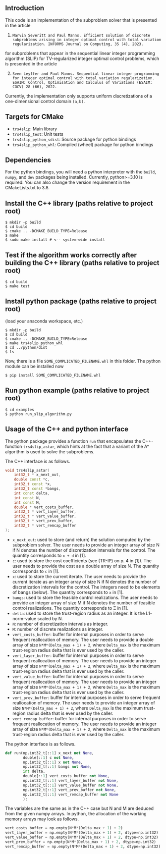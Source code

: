 ## Introduction

This code is an implementation of the subproblem solver that is presented in the article

1. ```Marvin Severitt and Paul Manns. Efficient solution of discrete subproblems arising in integer optimal control with total variation regularization. INFORMS Journal on Computing, 35 (4), 2023.``` 

for subproblems that appear in the sequential linear integer programming algorithm (SLIP) for TV-regularized integer
optimal control problems, which is presented in the article 

2. ```Sven Leyffer and Paul Manns. Sequential linear integer programming for integer optimal control with total variation regularization. ESAIM: Control, Optimisation and Calculus of Variations (ESAIM: COCV) 28 (66), 2022.```

Currently, the implementation only supports uniform discretizations of a one-dimensional control domain ```(a,b)```.


## Targets for CMake

* ```trs4slip```: Main library
* ```trs4slip_test```: Unit tests
* ```trs4slip_python_sdist```: Source package for python bindings
* ```trs4slip_python_whl```: Compiled (wheel) package for python bindings

## Dependencies

For the python bindings, you will need a python interpreter with the `build`, `numpy`, and `dev` packages being installed. Currently, python>=3.10 is required. You can also change the version requirement in the CMakeLists.txt to 3.8.

## Install the C++ library (paths relative to project root)

```console
$ mkdir -p build
$ cd build
$ cmake .. -DCMAKE_BUILD_TYPE=Release
$ make
$ sudo make install # <-- system-wide install
```

## Test if the algorithm works correctly after building the C++ library (paths relative to project root)

```console
$ cd build
$ make test
```

## Install python package (paths relative to project root)

(load your anaconda workspace, etc.)

```console
$ mkdir -p build
$ cd build
$ cmake .. -DCMAKE_BUILD_TYPE=Release
$ make trs4slip_python_whl
$ cd ../python/dist
$ ls
```
Now, there is a file `SOME_COMPLICATED_FILENAME.whl` in this folder. The python module can be installed now

```console
$ pip install SOME_COMPLICATED_FILENAME.whl
```

## Run python example (paths relative to project root)

```console
$ cd examples
$ python run_slip_algorithm.py
```

## Usage of the C++ and python interface

The python package provides a function `run` that encapsulates
the C++-function `trs4slip_astar`, which hints at the fact that a variant
of the A\* algorithm is used to solve the subproblems. 

The C++ interface is as follows.

```cpp
void trs4slip_astar(
    int32_t * x_next_out,
    double const *c,
    int32_t const *x,
    int32_t const *bangs,
    int const delta,
    int const N,
    int const M,
    double * vert_costs_buffer,
    int32_t * vert_layer_buffer,
    int32_t * vert_value_buffer,
    int32_t * vert_prev_buffer,
    int32_t * vert_remcap_buffer    
);

```
* ```x_next_out```: used to store (and return) the solution computed by the subproblem solver. The user needs to provide an integer array of size N if N denotes the number of discretization intervals for the control. The quantity corresponds to ```x + d``` in [1].
* ```c```: used to store the cost coefficients (see (TR-IP) on p. 4 in [1]). The user needs to provide the cost as a double array of size N. The quantity corresponds to ```c``` in [1].
* ```x```: used to store the current iterate. The user needs to provide the current iterate as an integer array of size N if N denotes the number of discretization intervals for the control. The integers need to be elements of bangs (below). The quantity corresponds to ```x``` in [1].
* ```bangs```: used to store the feasible control realizations. The user needs to provide an integer array of size M if N denotes the number of feasible control realizations. The quantity corresponds to &Xi; in [1].
* ```delta```: used to store the trust-region radius as an integer. It is the L1-norm-value scaled by N.
* ```N```: number of discretization intervals as integer.
* ```M```: number of discrete realizations as integer.
* ```vert_costs_buffer```: buffer for internal purposes in order to serve frequent reallocation of memory. The user needs to provide a double array of size ```N*M*(Delta_max + 1) + 2```, where ```Delta_max``` is the maximum trust-region radius delta that is ever used by the caller.
* ```vert_layer_buffer```: buffer for internal purposes in order to serve frequent reallocation of memory. The user needs to provide an integer array of size ```N*M*(Delta_max + 1) + 2```, where ```Delta_max``` is the maximum trust-region radius delta that is ever used by the caller.
* ```vert_value_buffer```: buffer for internal purposes in order to serve frequent reallocation of memory. The user needs to provide an integer array of size ```N*M*(Delta_max + 1) + 2```, where ```Delta_max``` is the maximum trust-region radius delta that is ever used by the caller.
* ```vert_prev_buffer```: buffer for internal purposes in order to serve frequent reallocation of memory. The user needs to provide an integer array of size ```N*M*(Delta_max + 1) + 2```, where ```Delta_max``` is the maximum trust-region radius delta that is ever used by the caller.
* ```vert_remcap_buffer```: buffer for internal purposes in order to serve frequent reallocation of memory. The user needs to provide an integer array of size ```N*M*(Delta_max + 1) + 2```, where ```Delta_max``` is the maximum trust-region radius delta that is ever used by the caller.

The python interface is as follows.

```python
def run(np.int32_t[::1] x_next not None,
        double[::1] c not None,
        np.int32_t[::1] x not None,
        np.int32_t[::1] bangs not None,
        int delta,
        double[::1] vert_costs_buffer not None,
        np.int32_t[::1] vert_layer_buffer not None,
        np.int32_t[::1] vert_value_buffer not None,
        np.int32_t[::1] vert_prev_buffer not None,
        np.int32_t[::1] vert_remcap_buffer not None
        ): 
```

The variables are the same as in the C++ case but N and M are deduced from the given numpy arrays.
In python, the allocation of the working memory arrays may look as follows.

```python
vert_costs_buffer = np.empty(N*M*(Delta_max + 1) + 2)
vert_layer_buffer = np.empty(N*M*(Delta_max + 1) + 2, dtype=np.int32)
vert_value_buffer = np.empty(N*M*(Delta_max + 1) + 2, dtype=np.int32)
vert_prev_buffer = np.empty(N*M*(Delta_max + 1) + 2, dtype=np.int32)
vert_remcap_buffer = np.empty(N*M*(Delta_max + 1) + 2, dtype=np.int32)
```
